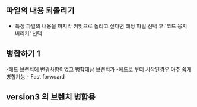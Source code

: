 





## 파일의 내용 되돌리기
 - 특정 파일의 내용을 마지막 커밋으로 돌리고 싶다면
  해당 파일 선택 후 '코드 뭉치 버리기'  선택

## 병합하기 1
 -헤드 브랜치에 변경사항이없고 병합대상 브랜치가
  -헤드로 부터 시작된경우 아주 쉽게 병합가능
	 - Fast forwoard

## version3 의 브렌치 병합용
